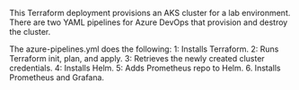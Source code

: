 This Terraform deployment provisions an AKS cluster for a lab environment. There are two YAML pipelines for Azure DevOps that provision and destroy the cluster. 

The azure-pipelines.yml does the following:
    1: Installs Terraform.
    2: Runs Terraform init, plan, and apply.
    3: Retrieves the newly created cluster credentials.
    4: Installs Helm.
    5: Adds Prometheus repo to Helm.
    6. Installs Prometheus and Grafana.


